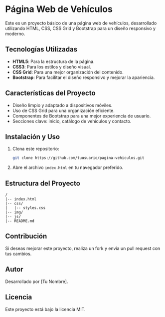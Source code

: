# Página Web de Vehículos

Este es un proyecto básico de una página web de vehículos, desarrollado utilizando HTML, CSS, CSS Grid y Bootstrap para un diseño responsivo y moderno.

## Tecnologías Utilizadas

- **HTML5**: Para la estructura de la página.
- **CSS3**: Para los estilos y diseño visual.
- **CSS Grid**: Para una mejor organización del contenido.
- **Bootstrap**: Para facilitar el diseño responsivo y mejorar la apariencia.

## Características del Proyecto

- Diseño limpio y adaptado a dispositivos móviles.
- Uso de CSS Grid para una organización eficiente.
- Componentes de Bootstrap para una mejor experiencia de usuario.
- Secciones clave: inicio, catálogo de vehículos y contacto.

## Instalación y Uso

1. Clona este repositorio:
   ```bash
   git clone https://github.com/tuusuario/pagina-vehiculos.git
   ```
2. Abre el archivo `index.html` en tu navegador preferido.

## Estructura del Proyecto
```
/
|-- index.html
|-- css/
|   |-- styles.css
|-- img/
|-- js/
|-- README.md
```

## Contribución
Si deseas mejorar este proyecto, realiza un fork y envía un pull request con tus cambios.

## Autor
Desarrollado por [Tu Nombre].

## Licencia
Este proyecto está bajo la licencia MIT.

